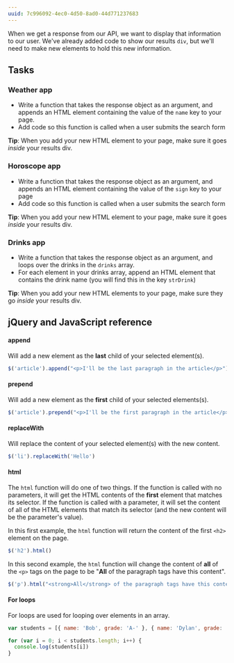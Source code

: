 ```yaml
---
uuid: 7c996092-4ec0-4d50-8ad0-44d771237683
---
```


When we get a response from our API, we want to display that information to our user. We've already added code to show our results `div`, but we'll need to make new elements to hold this new information.

## Tasks

### Weather app

- Write a function that takes the response object as an argument, and appends an HTML element containing the value of the `name` key to your page.
- Add code so this function is called when a user submits the search form

**Tip**: When you add your new HTML element to your page, make sure it goes _inside_ your results div.

### Horoscope app

- Write a function that takes the response object as an argument, and appends an HTML element containing the value of the `sign` key to your page
- Add code so this function is called when a user submits the search form

**Tip**: When you add your new HTML element to your page, make sure it goes _inside_ your results div.

### Drinks app

- Write a function that takes the response object as an argument, and loops over the drinks in the `drinks` array.
- For each element in your drinks array, append an HTML element that contains the drink name (you will find this in the key `strDrink`)

**Tip**: When you add your new HTML elements to your page, make sure they go _inside_ your results div.

## jQuery and JavaScript reference

#### append

Will add a new element as the **last** child of your selected element(s).

```javascript
$('article').append("<p>I'll be the last paragraph in the article</p>")
```

#### prepend

Will add a new element as the **first** child of your selected elements(s).

```javascript
$('article').prepend("<p>I'll be the first paragraph in the article</p>")
```

#### replaceWith

Will replace the content of your selected element(s) with the new content.

```javascript
$('li').replaceWith('Hello')
```

#### html

The `html` function will do one of two things. If the function is called with no parameters, it will get the HTML contents of the **first** element that matches its selector. If the function is called with a parameter, it will set the content of all of the HTML elements that match its selector (and the new content will be the parameter's value).

In this first example, the `html` function will return the content of the first `<h2>` element on the page.

```javascript
$('h2').html()
```

In this second example, the `html` function will change the content of **all** of the `<p>` tags on the page to be "**All** of the paragraph tags have this content".

```javascript
$('p').html("<strong>All</strong> of the paragraph tags have this content")
```

#### For loops

For loops are used for looping over elements in an array.

```javascript
var students = [{ name: 'Bob', grade: 'A-' }, { name: 'Dylan', grade: 'B+' }]

for (var i = 0; i < students.length; i++) {
  console.log(students[i])
}
```
